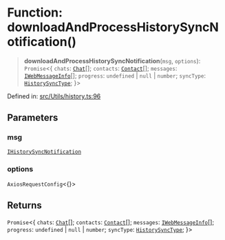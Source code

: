 # Function: downloadAndProcessHistorySyncNotification()

> **downloadAndProcessHistorySyncNotification**(`msg`, `options`): `Promise`\<\{ `chats`: [`Chat`](../type-aliases/Chat.md)[]; `contacts`: [`Contact`](../interfaces/Contact.md)[]; `messages`: [`IWebMessageInfo`](../namespaces/proto/interfaces/IWebMessageInfo.md)[]; `progress`: `undefined` \| `null` \| `number`; `syncType`: [`HistorySyncType`](../namespaces/proto/namespaces/HistorySync/enumerations/HistorySyncType.md); \}\>

Defined in: [src/Utils/history.ts:96](https://github.com/Fokusdotid/bail/blob/99acc683da8779d62a0509bb4108fdb35cb2b061/src/Utils/history.ts#L96)

## Parameters

### msg

[`IHistorySyncNotification`](../namespaces/proto/namespaces/Message/interfaces/IHistorySyncNotification.md)

### options

`AxiosRequestConfig`\<\{\}\>

## Returns

`Promise`\<\{ `chats`: [`Chat`](../type-aliases/Chat.md)[]; `contacts`: [`Contact`](../interfaces/Contact.md)[]; `messages`: [`IWebMessageInfo`](../namespaces/proto/interfaces/IWebMessageInfo.md)[]; `progress`: `undefined` \| `null` \| `number`; `syncType`: [`HistorySyncType`](../namespaces/proto/namespaces/HistorySync/enumerations/HistorySyncType.md); \}\>
